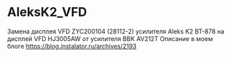 # AleksK2_VFD
Замена дисплея VFD ZYC200104 (28112-2) усилителя Aleks K2 BT-878 на дисплей VFD HJ3005AW от усилителя BBK AV212T
Описание в моем блоге https://blog.instalator.ru/archives/2193

